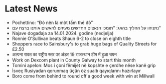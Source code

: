 # Latest News
-  Pochettino: “Đó nên là một tấm thẻ đỏ”
-  נתניהו על ההליך בהאג: "תומכי הנאצים החדשים מעיזים להאשים אותנו ברצח עם"
-  Najave događaja za 14.01.2024. godine (nedjelja)
-  Ronnie O’Sullivan beats Shaun 6-2 to close on eighth title
-  Shoppers race to Sainsbury's to grab huge bags of Quality Streets for £2.50
-  अल्पना रावत का राष्ट्रीय स्तर पर अंडर 19 राजस्थान टीम में हुआ चयन
-  Work on Dexcom plant in County Galway to start this month
-  Tomini apelon: Mos i çoni fëmijët në kopshte e çerdhe nëse kanë grip
-  İsveç Rusiyadan qorunmaq üçün öz sualtı qayıqlarını hazırlayır
-  Boro come from behind to round off a good week with win at Millwall

